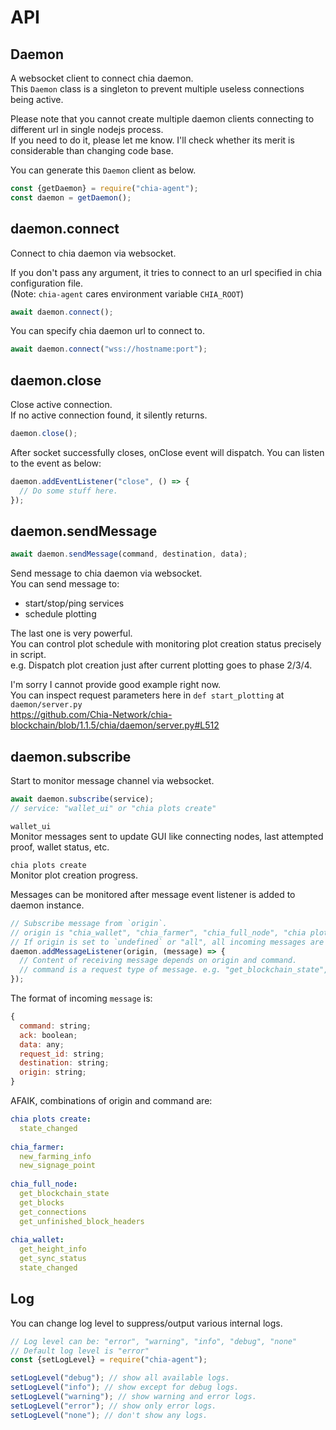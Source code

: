 # API

## Daemon

A websocket client to connect chia daemon.  
This `Daemon` class is a singleton to prevent multiple useless connections being active.

Please note that you cannot create multiple daemon clients connecting to different url in single nodejs process.  
If you need to do it, please let me know. I'll check whether its merit is considerable than changing code base.

You can generate this `Daemon` client as below.
```js
const {getDaemon} = require("chia-agent");
const daemon = getDaemon();
```

## daemon.connect

Connect to chia daemon via websocket.

If you don't pass any argument, it tries to connect to an url specified in chia configuration file.  
(Note: `chia-agent` cares environment variable `CHIA_ROOT`)
```js
await daemon.connect();
```

You can specify chia daemon url to connect to.
```js
await daemon.connect("wss://hostname:port");
```

## daemon.close

Close active connection.  
If no active connection found, it silently returns.
```js
daemon.close();
```

After socket successfully closes, onClose event will dispatch. You can listen to the event as below:
```js
daemon.addEventListener("close", () => {
  // Do some stuff here.
});
```

## daemon.sendMessage

```js
await daemon.sendMessage(command, destination, data);
```

Send message to chia daemon via websocket.  
You can send message to:
- start/stop/ping services
- schedule plotting

The last one is very powerful.  
You can control plot schedule with monitoring plot creation status precisely in script.  
e.g. Dispatch plot creation just after current plotting goes to phase 2/3/4.

I'm sorry I cannot provide good example right now.  
You can inspect request parameters here in `def start_plotting` at `daemon/server.py`  
https://github.com/Chia-Network/chia-blockchain/blob/1.1.5/chia/daemon/server.py#L512

## daemon.subscribe

Start to monitor message channel via websocket.

```js
await daemon.subscribe(service);
// service: "wallet_ui" or "chia plots create"
```

`wallet_ui`  
Monitor messages sent to update GUI like connecting nodes, last attempted proof, wallet status, etc.

`chia plots create`  
Monitor plot creation progress.

Messages can be monitored after message event listener is added to daemon instance.
```js
// Subscribe message from `origin`.
// origin is "chia_wallet", "chia_farmer", "chia_full_node", "chia plots create", etc.
// If origin is set to `undefined` or "all", all incoming messages are passed to the listener function.
daemon.addMessageListener(origin, (message) => {
  // Content of receiving message depends on origin and command.
  // command is a request type of message. e.g. "get_blockchain_state", "new_farming_info", etc.
});
```

The format of incoming `message` is:
```js
{
  command: string;
  ack: boolean;
  data: any;
  request_id: string;
  destination: string;
  origin: string;
}
```

AFAIK, combinations of origin and command are:
```yaml
chia plots create:
  state_changed
  
chia_farmer:
  new_farming_info
  new_signage_point
  
chia_full_node:
  get_blockchain_state
  get_blocks
  get_connections
  get_unfinished_block_headers
  
chia_wallet:
  get_height_info
  get_sync_status
  state_changed
```

## Log

You can change log level to suppress/output various internal logs.
```js
// Log level can be: "error", "warning", "info", "debug", "none"
// Default log level is "error"
const {setLogLevel} = require("chia-agent");

setLogLevel("debug"); // show all available logs.
setLogLevel("info"); // show except for debug logs.
setLogLevel("warning"); // show warning and error logs.
setLogLevel("error"); // show only error logs.
setLogLevel("none"); // don't show any logs.
```
